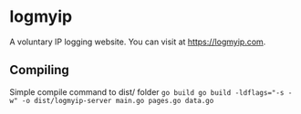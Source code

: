 # logmyip

A voluntary IP logging website. 
You can visit at https://logmyip.com.

## Compiling

Simple compile command to dist/ folder
`go build go build -ldflags="-s -w" -o dist/logmyip-server main.go pages.go data.go`